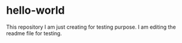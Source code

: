 # hello-world
This repository I am just creating for testing purpose.
I am editing the readme file for testing.
